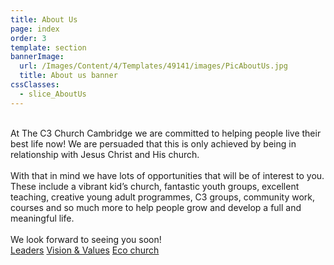 ```yaml
---
title: About Us
page: index
order: 3
template: section
bannerImage:
  url: /Images/Content/4/Templates/49141/images/PicAboutUs.jpg
  title: About us banner
cssClasses:
  - slice_AboutUs
---
```


<br />
At&nbsp;The C3 Church Cambridge&nbsp;we are committed to helping people live their best life now! We are persuaded that this is only achieved by being in relationship with Jesus Christ and His church.<br />
&nbsp;<br />
With that in mind we have lots of opportunities that will be of interest to you. These include a vibrant kid&rsquo;s church, fantastic youth groups, excellent teaching, creative young adult programmes, C3 groups, community work, courses and so much more to help people grow and develop a full and meaningful life.<br />
&nbsp;<br />
We look forward to seeing you soon!<br />
<a class="button" href="/newtochurch/leaders/">Leaders</a> <a class="button" href="/newtochurch/visionvalues/">Vision &amp; Values</a> <a class="button" href="/ecochurch/">Eco church</a>
